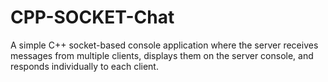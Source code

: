 # CPP-SOCKET-Chat
A simple C++ socket-based console application where the server receives messages from multiple clients, displays them on the server console, and responds individually to each client.
